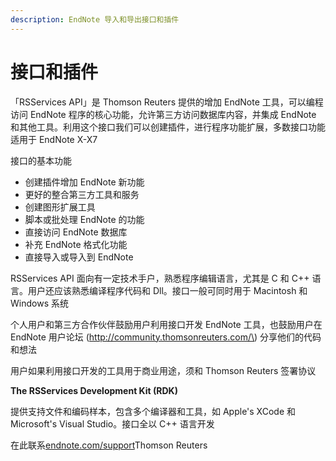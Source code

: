 ```yaml
---
description: EndNote 导入和导出接口和插件
---
```


# 接口和插件

「RSServices API」是 Thomson Reuters 提供的增加 EndNote 工具，可以编程访问 EndNote 程序的核心功能，允许第三方访问数据库内容，并集成 EndNote 和其他工具。利用这个接口我们可以创建插件，进行程序功能扩展，多数接口功能适用于 EndNote X-X7

接口的基本功能

* 创建插件增加 EndNote 新功能
* 更好的整合第三方工具和服务
* 创建图形扩展工具
* 脚本或批处理 EndNote 的功能
* 直接访问 EndNote 数据库
* 补充 EndNote 格式化功能
* 直接导入或导入到 EndNote

RSServices API 面向有一定技术手户，熟悉程序编辑语言，尤其是 C 和 C++ 语言。用户还应该熟悉编译程序代码和 Dll。接口一般可同时用于 Macintosh 和 Windows 系统

个人用户和第三方合作伙伴鼓励用户利用接口开发 EndNote 工具，也鼓励用户在 EndNote 用户论坛 \(http://community.thomsonreuters.com/\) 分享他们的代码和想法

用户如果利用接口开发的工具用于商业用途，须和 Thomson Reuters 签署协议

**The RSServices Development Kit \(RDK\)**

提供支持文件和编码样本，包含多个编译器和工具，如 Apple's XCode 和 Microsoft's Visual Studio。接口全以 C++ 语言开发

在此联系[endnote.com/support](http://endnote.com/support)Thomson Reuters

